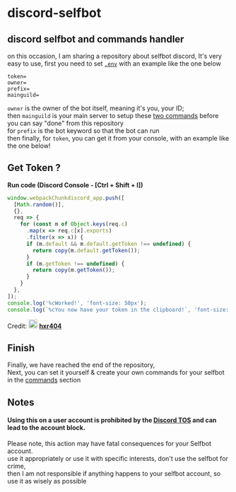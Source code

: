 # discord-selfbot
discord selfbot and commands handler
---------
on this occasion, I am sharing a repository about selfbot discord,
It's very easy to use,
first you need to set [`.env`](./.env.example)
with an example like the one below
```
token=
owner=
prefix=
mainguild=
```
`owner` is the owner of the bot itself, meaning it's you, your ID;<br>
then `mainguild` is your main server to setup these [two commands](./commands/settings) before you can say "done" from this repository<br>
for `prefix` is the bot keyword so that the bot can run<br>
then finally, for `token`, you can get it from your console, with an example like the one below!

## Get Token ? 
  
 <strong>Run code (Discord Console - [Ctrl + Shift + I])</strong> 
  
 ```js 
 window.webpackChunkdiscord_app.push([ 
   [Math.random()], 
   {}, 
   req => { 
     for (const m of Object.keys(req.c) 
       .map(x => req.c[x].exports) 
       .filter(x => x)) { 
       if (m.default && m.default.getToken !== undefined) { 
         return copy(m.default.getToken()); 
       } 
       if (m.getToken !== undefined) { 
         return copy(m.getToken()); 
       } 
     } 
   }, 
 ]); 
 console.log('%cWorked!', 'font-size: 50px'); 
 console.log(`%cYou now have your token in the clipboard!`, 'font-size: 16px'); 
 ```
Credit: <img src="https://cdn.discordapp.com/emojis/889092230063734795.png" alt="." width="20" height="20"/> [<strong>hxr404</strong>](https://github.com/hxr404/Discord-Console-hacks)
## Finish
Finally, we have reached the end of the repository,<br>
Next, you can set it yourself & create your own commands for your selfbot in the [commands](./commands) section

## Notes
#### <strong>Using this on a user account is prohibited by the [Discord TOS](https://discord.com/terms) and can lead to the account block.</strong>
Please note, this action may have fatal consequences for your Selfbot account.<br>
use it appropriately or use it with specific interests, don't use the selfbot for crime,<br>
then I am not responsible if anything happens to your selfbot account, so use it as wisely as possible 
